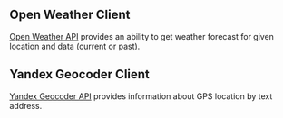 ## Open Weather Client

[Open Weather API](https://openweathermap.org/history) provides an ability to get weather forecast for given location
and data (current or past).

## Yandex Geocoder Client

[Yandex Geocoder API](https://yandex.com/dev/maps/geocoder/) provides information about GPS location by text address.